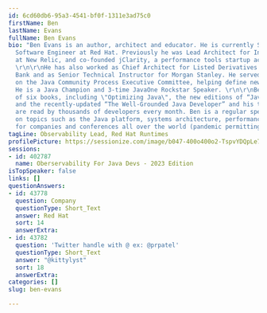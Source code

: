 ```yaml
---
id: 6cd60db6-95a3-4541-bf0f-1311e3ad75c0
firstName: Ben
lastName: Evans
fullName: Ben Evans
bio: "Ben Evans is an author, architect and educator. He is currently Senior Principal
  Software Engineer at Red Hat. Previously he was Lead Architect for Instrumentation
  at New Relic, and co-founded jClarity, a performance tools startup acquired by Microsoft.
  \r\n\r\nHe has also worked as Chief Architect for Listed Derivatives at Deutsche
  Bank and as Senior Technical Instructor for Morgan Stanley. He served for 6 years
  on the Java Community Process Executive Committee, helping define new Java standards.
  He is a Java Champion and 3-time JavaOne Rockstar Speaker. \r\n\r\nBen is the author
  of six books, including \"Optimizing Java\", the new editions of “Java in a Nutshell”
  and the recently-updated “The Well-Grounded Java Developer” and his technical articles
  are read by thousands of developers every month. Ben is a regular speaker and educator
  on topics such as the Java platform, systems architecture, performance and concurrency
  for companies and conferences all over the world (pandemic permitting)."
tagLine: Observability Lead, Red Hat Runtimes
profilePicture: https://sessionize.com/image/b047-400o400o2-TspvYDQpLe76KJdM2uNSRC.jpg
sessions:
- id: 402787
  name: Oberservability For Java Devs - 2023 Edition
isTopSpeaker: false
links: []
questionAnswers:
- id: 43778
  question: Company
  questionType: Short_Text
  answer: Red Hat
  sort: 14
  answerExtra: 
- id: 43782
  question: 'Twitter handle with @ ex: @prpatel'
  questionType: Short_Text
  answer: "@kittylyst"
  sort: 18
  answerExtra: 
categories: []
slug: ben-evans

---
```

